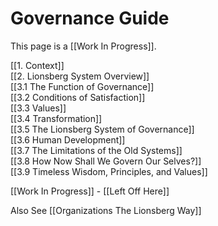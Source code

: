# Governance Guide
This page is a [[Work In Progress]]. 

[[1. Context]]  
[[2. Lionsberg System Overview]]  
[[3.1 The Function of Governance]]  
[[3.2 Conditions of Satisfaction]]  
[[3.3 Values]]  
[[3.4 Transformation]]  
[[3.5 The Lionsberg System of Governance]]  
[[3.6 Human Development]]  
[[3.7 The Limitations of the Old Systems]]  
[[3.8 How Now Shall We Govern Our Selves?]]  
[[3.9 Timeless Wisdom, Principles, and Values]]  

[[Work In Progress]] - [[Left Off Here]] 

Also See [[Organizations The Lionsberg Way]] 



